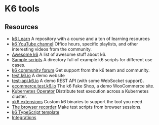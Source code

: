 # K6 tools





## Resources

* [k6 Learn](https://github.com/grafana/k6-learn) A repository with a course and a ton of learning resources
* [k6 YouTube channel](https://www.youtube.com/c/k6test/playlists) Office hours, specific playlists, and other interesting videos from the community.
* [Awesome k6](https://github.com/grafana/awesome-k6) A list of awesome stuff about k6.
* [Sample scripts](https://github.com/grafana/k6/tree/master/samples) A directory full of example k6 scripts for different use cases.
* [k6 community forum](https://community.k6.io/) Get support from the k6 team and community.
* [test.k6.io](https://test.k6.io/) A demo website
* [test-api.k6.io](https://test.k6.io/) A demo REST API (with some WebSocket support).
* [ecommerce.test.k6.io](http://ecommerce.test.k6.io/) The k6 Fake Shop, a demo WooCommerce site.
* [Kubernetes Operator](https://k6.io/blog/running-distributed-tests-on-k8s/) Distribute test execution across a Kubernetes cluster.
* [xk6 extensions](https://k6.io/docs/extensions) Custom k6 binaries to support the tool you need.
* [The browser recorder](https://k6.io/docs/test-authoring/recording-a-session/browser-recorder/) Make test scripts from browser sessions.
* [k6 TypeScript template](https://github.com/grafana/k6-template-typescript)
* [Integrations](https://k6.io/docs/integrations/)
